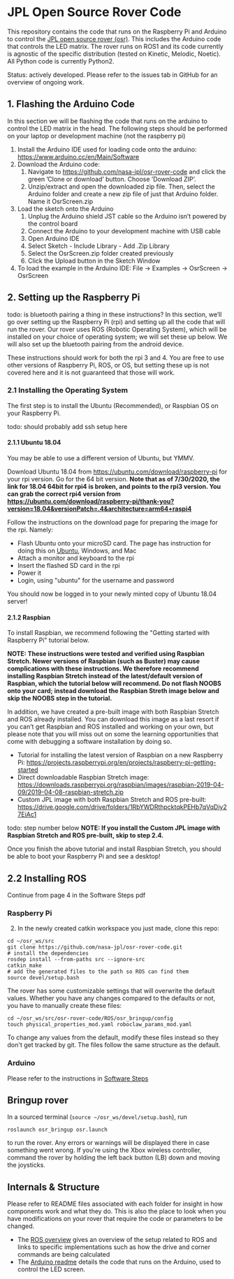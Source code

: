 # JPL Open Source Rover Code

This repository contains the code that runs on the Raspberry Pi and Arduino to control the 
[JPL open source rover (osr)](https://github.com/nasa-jpl/open-source-rover).
This includes the Arduino code that controls the LED matrix.
The rover runs on ROS1 and its code currently is agnostic of the specific distribution 
(tested on Kinetic, Melodic, Noetic). All Python code is currently Python2.

Status: actively developed. Please refer to the issues tab in GitHub for an overview of ongoing work.

## 1. Flashing the Arduino Code

In this section we will be flashing the code that runs on the arduino to control the LED matrix in the head. The following steps should be performed on your laptop or development machine (not the raspberry pi)

1. Install the Arduino IDE used for loading code onto the arduino: https://www.arduino.cc/en/Main/Software
2. Download the Arduino code:
    1. Navigate to https://github.com/nasa-jpl/osr-rover-code and click the green ’Clone or download’
button. Choose ’Download ZIP’.
    2. Unzip/extract and open the downloaded zip file. Then, select the Arduino folder and create a
new zip file of just that Arduino folder. Name it OsrScreen.zip
3. Load the sketch onto the Arduino
    1. Unplug the Arduino shield JST cable so the Arduino isn’t powered by the control board
    2. Connect the Arduino to your development machine with USB cable
    3. Open Arduino IDE
    4. Select Sketch - Include Library - Add .Zip Library
    5. Select the OsrScreen.zip folder created previously
    6. Click the Upload button in the Sketch Window
4. To load the example in the Arduino IDE: File -> Examples -> OsrScreen -> OsrScreen

## 2. Setting up the Raspberry Pi

todo: is bluetooth pairing a thing in these instructions?
In this section, we’ll go over setting up the Raspberry Pi (rpi) and setting up all the code that will run the rover. Our rover uses ROS (Robotic Operating System), which will be installed on your choice of operating system; we will set these up below. We will also set up the bluetooth pairing from the android device.

These instructions should work for both the rpi 3 and 4. You are free to use other versions of Raspberry Pi, ROS, or OS, but setting these up is not covered here and it is not guaranteed that those will work.

### 2.1 Installing the Operating System

The first step is to install the Ubuntu (Recommended), or Raspbian OS on your Raspberry Pi.

todo: should probably add ssh setup here

#### 2.1.1 Ubuntu 18.04

You may be able to use a different version of Ubuntu, but YMMV.

Download Ubuntu 18.04 from https://ubuntu.com/download/raspberry-pi for your rpi version. Go for the 64 bit version. **Note that as of 7/30/2020, the link for 18.04 64bit for rpi4 is broken, and points to the rpi3 version. You can grab the correct rpi4 version from https://ubuntu.com/download/raspberry-pi/thank-you?version=18.04&versionPatch=.4&architecture=arm64+raspi4**

Follow the instructions on the download page for preparing the image for the rpi. Namely:

- Flash Ubuntu onto your microSD card. The page has instruction for doing this on [Ubuntu](https://ubuntu.com/tutorials/create-an-ubuntu-image-for-a-raspberry-pi-on-ubuntu#1-overview), Windows, and Mac
- Attach a monitor and keyboard to the rpi
- Insert the flashed SD card in the rpi
- Power it
- Login, using "ubuntu" for the username and password

You should now be logged in to your newly minted copy of Ubuntu 18.04 server!


#### 2.1.2 Raspbian

To install Raspbian, we recommend following the "Getting started with Raspberry Pi" tutorial below. 

**NOTE: These instructions were tested and verified using Raspbian Stretch. Newer versions of Raspbian (such as Buster) may cause complications with these instructions. We therefore recommend installing Raspbian Stretch instead of the latest/default version of Raspbian, which the tutorial below will recommend. Do not flash NOOBS onto your card; instead download the Raspbian Streth image below and skip the NOOBS step in the tutorial.** 

In addition, we have created a pre-built image with both Raspbian Stretch and ROS already installed. You can download this image as a last resort if you can’t get Raspbian and ROS installed and working on your own, but please note that you will miss out on some the learning opportunities that come with debugging a software installation by doing so. 

- Tutorial for installing the latest version of Raspbian on a new Raspberry Pi: https://projects.raspberrypi.org/en/projects/raspberry-pi-getting-started
- Direct downloadable Raspbian Stretch image: https://downloads.raspberrypi.org/raspbian/images/raspbian-2019-04-09/2019-04-08-raspbian-stretch.zip
- Custom JPL image with both Raspbian Stretch and ROS pre-built: https://drive.google.com/drive/folders/1RbYWDRthpcktqkPEHb7qVqDiy27EiAc1

todo: step number below
**NOTE: If you install the Custom JPL image with Raspbian Stretch and ROS pre-built, skip to step 2.4.**

Once you finish the above tutorial and install Raspbian Stretch, you should be able to boot your Raspberry Pi and see a desktop!

## 2.2 Installing ROS

Continue from page 4 in the Software Steps pdf


### Raspberry Pi

2. In the newly created catkin workspace you just made, clone this repo:
```commandline
cd ~/osr_ws/src
git clone https://github.com/nasa-jpl/osr-rover-code.git
# install the dependencies
rosdep install --from-paths src --ignore-src
catkin_make
# add the generated files to the path so ROS can find them
source devel/setup.bash
```

The rover has some customizable settings that will overwrite the default values. Whether you have any changes compared to the defaults or not, you have to manually create these files:
```
cd ~/osr_ws/src/osr-rover-code/ROS/osr_bringup/config
touch physical_properties_mod.yaml roboclaw_params_mod.yaml
```
To change any values from the default, modify these files instead so they don't get tracked by git. The files follow the same structure as the default.

### Arduino

Please refer to the instructions in 
[Software Steps](https://github.com/nasa-jpl/open-source-rover/blob/master/Software/Software%20Steps.pdf)

## Bringup rover

In a sourced terminal (`source ~/osr_ws/devel/setup.bash`), run

```commandline
roslaunch osr_bringup osr.launch
```
to run the rover.
Any errors or warnings will be displayed there in case something went wrong. If you're using the Xbox wireless controller,
command the rover by holding the left back button (LB) down and moving the joysticks.

## Internals & Structure

Please refer to README files associated with each folder for insight in how components work and what they do. 
This is also the place to look when you have modifications on your rover that require the code or parameters to be
changed.

* The [ROS overview](ROS/README.md) gives an overview of the setup related to ROS and links to specific implementations
such as how the drive and corner commands are being calculated
* The [Arduino readme](Arduino/README.md) details the code that runs on the Arduino, used to control the LED screen.
